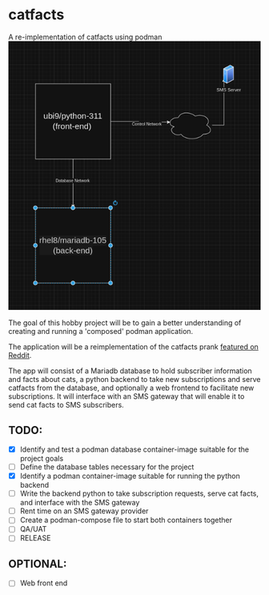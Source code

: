 # catfacts
A re-implementation of catfacts using podman
![functional diagram](functional_diagram.png)


The goal of this hobby project will be to gain a better understanding of creating and running a 'composed' podman application.

The application will be a reimplementation of the catfacts prank [featured on Reddit](https://www.reddit.com/r/funny/comments/owx3v/so_my_little_cousin_posted_on_fb_that_he_was/).

The app will consist of a Mariadb database to hold subscriber information and facts about cats, a python backend to take new subscriptions and serve catfacts from the database, and optionally a web frontend to facilitate new subscriptions. It will interface with an SMS gateway that will enable it to send cat facts to SMS subscribers.

## TODO:
  - [x] Identify and test a podman database container-image suitable for the project goals
  - [ ] Define the database tables necessary for the project
  - [x] Identify a podman container-image suitable for running the python backend
  - [ ] Write the backend python to take subscription requests, serve cat facts, and interface with the SMS gateway
  - [ ] Rent time on an SMS gateway provider
  - [ ] Create a podman-compose file to start both containers together
  - [ ] QA/UAT
  - [ ] RELEASE

## OPTIONAL:
  - [ ] Web front end
